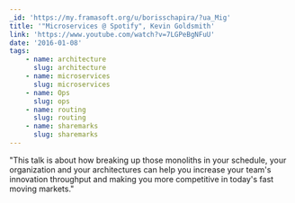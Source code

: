 ```yaml
---
_id: 'https://my.framasoft.org/u/borisschapira/?ua_Mig'
title: '"Microservices @ Spotify", Kevin Goldsmith'
link: 'https://www.youtube.com/watch?v=7LGPeBgNFuU'
date: '2016-01-08'
tags:
    - name: architecture
      slug: architecture
    - name: microservices
      slug: microservices
    - name: Ops
      slug: ops
    - name: routing
      slug: routing
    - name: sharemarks
      slug: sharemarks
---
```


<div class="markdown"><p>&quot;This talk is about how breaking up those monoliths in your schedule, your organization and your architectures can help you increase your team's innovation throughput and making you more competitive in today's fast moving markets.&quot;
</p></div>
